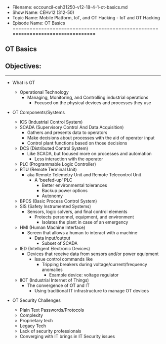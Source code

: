 - Filename: eccouncil-ceh31250-v12-18-4-1-ot-basics.md
- Show Name: CEHv12 (312-50)
- Topic Name: Mobile Platform, IoT, and OT Hacking -  IoT and OT Hacking
- Episode Name: OT Basics
================================================================================


OT Basics
--------------------------------------------------------------------------------

Objectives:
--------------------------------------------------------------------------------

--------------------------------------------------------------------------------


+ What is OT
  - Operational Technology
    + Managing, Monitoring, and Controlling industrial operations
      - Focused on the physical devices and processes they use

+ OT Components/Systems
  - ICS (Industrial Control System)
  - SCADA (Supervisory Control And Data Acquisition)
    - Gathers and presents data to operators
    - Make decisions about processes with the aid of operator input
    - Control plant functions based on those decisions
  - DCS (Distributed Control System)
    + Like SCADA, but focused more on processes and automation
      - Less interaction with the operator
  - PLC (Programmable Logic Controller)
  - RTU (Remote Terminal Unit)
    + aka Remote Telemetry Unit and Remote Telecontrol Unit
      - A 'beefed-up' PLC
        + Better environmental tolerances
        + Backup power options
        + Autonomy
  - BPCS (Basic Process Control System)
  - SIS (Safety Instrumented Systems)
    + Sensors, logic solvers, and final control elements
      - Protects personnel, equipment, and environment
        + Isolates the plant in case of an emergency
  - HMI (Human Machine Interface)
    + Screen that allows a human to interact with a machine
      - Data input/output
        + Subset of SCADA
  - IED (Intelligent Electronic Devices)
    + Devices that receive data from sensors and/or power equipment
      - Issue control commands like
        + Tripping breakers during voltage/current/frequency anomalies
          - Example device: voltage regulator
  - IIOT (Industrial Internet of Things)
    + The convergence of OT and IT
      - Using traditional IT infrastructure to manage OT devices

+ OT Security Challenges
  - Plain Text Passwords/Protocols
  - Complexity
  - Proprietary tech
  - Legacy Tech
  - Lack of security professionals
  - Converging with IT brings in IT Security issues
